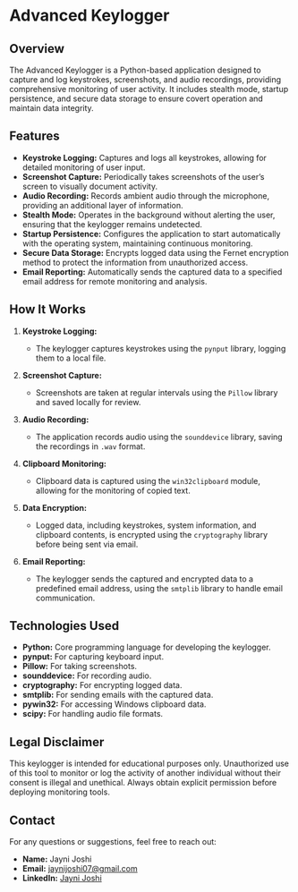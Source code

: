 # Advanced Keylogger

## Overview

The Advanced Keylogger is a Python-based application designed to capture and log keystrokes, screenshots, and audio recordings, providing comprehensive monitoring of user activity. It includes stealth mode, startup persistence, and secure data storage to ensure covert operation and maintain data integrity.

## Features

- **Keystroke Logging:** Captures and logs all keystrokes, allowing for detailed monitoring of user input.
- **Screenshot Capture:** Periodically takes screenshots of the user’s screen to visually document activity.
- **Audio Recording:** Records ambient audio through the microphone, providing an additional layer of information.
- **Stealth Mode:** Operates in the background without alerting the user, ensuring that the keylogger remains undetected.
- **Startup Persistence:** Configures the application to start automatically with the operating system, maintaining continuous monitoring.
- **Secure Data Storage:** Encrypts logged data using the Fernet encryption method to protect the information from unauthorized access.
- **Email Reporting:** Automatically sends the captured data to a specified email address for remote monitoring and analysis.

## How It Works

1. **Keystroke Logging:**
   - The keylogger captures keystrokes using the `pynput` library, logging them to a local file.

2. **Screenshot Capture:**
   - Screenshots are taken at regular intervals using the `Pillow` library and saved locally for review.

3. **Audio Recording:**
   - The application records audio using the `sounddevice` library, saving the recordings in `.wav` format.

4. **Clipboard Monitoring:**
   - Clipboard data is captured using the `win32clipboard` module, allowing for the monitoring of copied text.

5. **Data Encryption:**
   - Logged data, including keystrokes, system information, and clipboard contents, is encrypted using the `cryptography` library before being sent via email.

6. **Email Reporting:**
   - The keylogger sends the captured and encrypted data to a predefined email address, using the `smtplib` library to handle email communication.

## Technologies Used

- **Python:** Core programming language for developing the keylogger.
- **pynput:** For capturing keyboard input.
- **Pillow:** For taking screenshots.
- **sounddevice:** For recording audio.
- **cryptography:** For encrypting logged data.
- **smtplib:** For sending emails with the captured data.
- **pywin32:** For accessing Windows clipboard data.
- **scipy:** For handling audio file formats.

## Legal Disclaimer

This keylogger is intended for educational purposes only. Unauthorized use of this tool to monitor or log the activity of another individual without their consent is illegal and unethical. Always obtain explicit permission before deploying monitoring tools.

## Contact

For any questions or suggestions, feel free to reach out:

- **Name:** Jayni Joshi
- **Email:** jaynijoshi07@gmail.com
- **LinkedIn:** [Jayni Joshi]([https://www.linkedin.com/in/jaynijoshi/])
